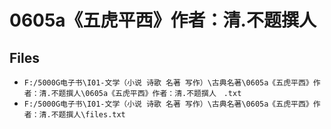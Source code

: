 # 0605a《五虎平西》作者：清.不题撰人

## Files

- `F:/5000G电子书\I01-文学（小说 诗歌 名著 写作）\古典名著\0605a《五虎平西》作者：清.不题撰人\0605a《五虎平西》作者：清.不题撰人　.txt`
- `F:/5000G电子书\I01-文学（小说 诗歌 名著 写作）\古典名著\0605a《五虎平西》作者：清.不题撰人\files.txt`
